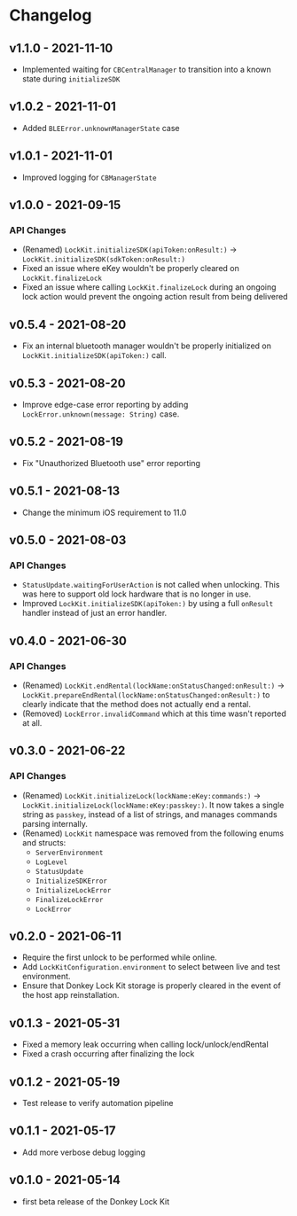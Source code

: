 # Changelog

## v1.1.0 - 2021-11-10

* Implemented waiting for `CBCentralManager` to transition into a known state during `initializeSDK`

## v1.0.2 - 2021-11-01

* Added `BLEError.unknownManagerState` case

## v1.0.1 - 2021-11-01

* Improved logging for `CBManagerState`

## v1.0.0 - 2021-09-15

### API Changes

* (Renamed) `LockKit.initializeSDK(apiToken:onResult:)` -> 
`LockKit.initializeSDK(sdkToken:onResult:)`
* Fixed an issue where eKey wouldn't be properly cleared on `LockKit.finalizeLock`
* Fixed an issue where calling `LockKit.finalizeLock` during an ongoing lock action would
  prevent the ongoing action result from being delivered

## v0.5.4 - 2021-08-20

* Fix an internal bluetooth manager wouldn't be properly initialized on
`LockKit.initializeSDK(apiToken:)` call.

## v0.5.3 - 2021-08-20

* Improve edge-case error reporting by adding `LockError.unknown(message: String)` case.

## v0.5.2 - 2021-08-19

* Fix "Unauthorized Bluetooth use" error reporting

## v0.5.1 - 2021-08-13

* Change the minimum iOS requirement to 11.0

## v0.5.0 - 2021-08-03

### API Changes

* `StatusUpdate.waitingForUserAction` is not called when unlocking. This was
  here to support old lock hardware that is no longer in use.
* Improved `LockKit.initializeSDK(apiToken:)` by using a full `onResult` handler
  instead of just an error handler.

## v0.4.0 - 2021-06-30

### API Changes

* (Renamed) `LockKit.endRental(lockName:onStatusChanged:onResult:)` ->
  `LockKit.prepareEndRental(lockName:onStatusChanged:onResult:)` to clearly
  indicate that the method does not actually end a rental.
* (Removed) `LockError.invalidCommand` which at this time wasn't reported at all.

## v0.3.0 - 2021-06-22

### API Changes

* (Renamed) `LockKit.initializeLock(lockName:eKey:commands:)`
  -> `LockKit.initializeLock(lockName:eKey:passkey:)`. It now takes a single
  string as `passkey`, instead of a list of strings, and manages commands
  parsing internally.
* (Renamed) `LockKit` namespace was removed from the following enums and structs:
  - `ServerEnvironment`
  - `LogLevel`
  - `StatusUpdate`
  - `InitializeSDKError`
  - `InitializeLockError`
  - `FinalizeLockError`
  - `LockError`

## v0.2.0 - 2021-06-11

* Require the first unlock to be performed while online.
* Add `LockKitConfiguration.environment` to select between live and test
  environment.
* Ensure that Donkey Lock Kit storage is properly cleared in the event
  of the host app reinstallation.

## v0.1.3 - 2021-05-31

* Fixed a memory leak occurring when calling lock/unlock/endRental
* Fixed a crash occurring after finalizing the lock

## v0.1.2 - 2021-05-19

* Test release to verify automation pipeline

## v0.1.1 - 2021-05-17

* Add more verbose debug logging


## v0.1.0 - 2021-05-14

* first beta release of the Donkey Lock Kit
